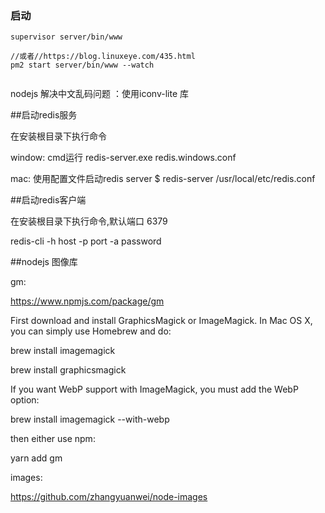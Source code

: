 

### 启动

```
supervisor server/bin/www

//或者//https://blog.linuxeye.com/435.html
pm2 start server/bin/www --watch


```


nodejs 解决中文乱码问题 ：使用iconv-lite 库


##启动redis服务

在安装根目录下执行命令

window:
cmd运行 redis-server.exe redis.windows.conf 

mac:
使用配置文件启动redis server 
$ redis-server /usr/local/etc/redis.conf

##启动redis客户端

在安装根目录下执行命令,默认端口 6379

redis-cli -h host -p port -a password


##nodejs 图像库

gm:

https://www.npmjs.com/package/gm

First download and install GraphicsMagick or ImageMagick. In Mac OS X, you can simply use Homebrew and do:

brew install imagemagick

brew install graphicsmagick

If you want WebP support with ImageMagick, you must add the WebP option:

brew install imagemagick --with-webp

then either use npm:

yarn add gm

images:

https://github.com/zhangyuanwei/node-images



